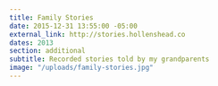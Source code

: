 ```yaml
---
title: Family Stories
date: 2015-12-31 13:55:00 -05:00
external_link: http://stories.hollenshead.co
dates: 2013
section: additional
subtitle: Recorded stories told by my grandparents
image: "/uploads/family-stories.jpg"
---
```


